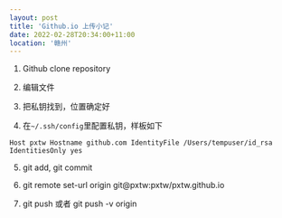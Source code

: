 ```yaml
---
layout: post
title: 'Github.io 上传小记'
date: 2022-02-28T20:34:00+11:00
location: '赣州'
---
```


1. Github clone repository 

2. 编辑文件

3. 把私钥找到，位置确定好

4. 在`~/.ssh/config`里配置私钥，样板如下

`
Host pxtw
Hostname github.com
IdentityFile /Users/tempuser/id_rsa
IdentitiesOnly yes
`

5. git add, git commit

6. git remote set-url origin git@pxtw:pxtw/pxtw.github.io

7. git push 或者 git push -v origin


